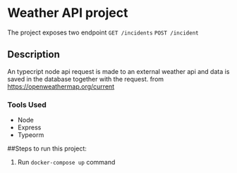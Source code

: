 # Weather API project

The project exposes two endpoint 
`GET /incidents`
`POST /incident`

## Description 
An typecript node api request is made to an external weather api and data is saved in the database together with the request. from  https://openweathermap.org/current

### Tools Used
* Node
* Express
* Typeorm

##Steps to run this project:

1. Run `docker-compose up` command

